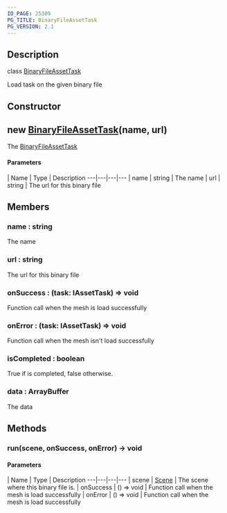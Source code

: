 ```yaml
---
ID_PAGE: 25309
PG_TITLE: BinaryFileAssetTask
PG_VERSION: 2.1
---
```

## Description

class [BinaryFileAssetTask](/classes/2.3/BinaryFileAssetTask)

Load task on the given binary file

## Constructor

## new [BinaryFileAssetTask](/classes/2.3/BinaryFileAssetTask)(name, url)

The [BinaryFileAssetTask](/classes/2.3/BinaryFileAssetTask)

#### Parameters
 | Name | Type | Description
---|---|---|---
 | name | string |   The name
 | url | string |   The url for this binary file
## Members

### name : string

The name

### url : string

The url for this binary file

### onSuccess : (task: IAssetTask) =&gt; void

Function call when the mesh is load successfully

### onError : (task: IAssetTask) =&gt; void

Function call when the mesh isn't load successfully

### isCompleted : boolean

True if is completed, false otherwise.

### data : ArrayBuffer

The data

## Methods

### run(scene, onSuccess, onError) &rarr; void



#### Parameters
 | Name | Type | Description
---|---|---|---
 | scene | [Scene](/classes/2.3/Scene) |   The scene where this binary file is.
 | onSuccess | () =&gt; void |   Function call when the mesh is load successfully
 | onError | () =&gt; void |   Function call when the mesh is load successfully
